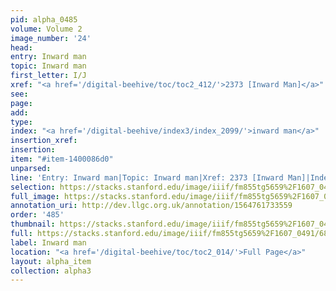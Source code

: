 ```yaml
---
pid: alpha_0485
volume: Volume 2
image_number: '24'
head: 
entry: Inward man
topic: Inward man
first_letter: I/J
xref: "<a href='/digital-beehive/toc/toc2_412/'>2373 [Inward Man]</a>"
see: 
page: 
add: 
type: 
index: "<a href='/digital-beehive/index3/index_2099/'>inward man</a>"
insertion_xref: 
insertion: 
item: "#item-1400086d0"
unparsed: 
line: 'Entry: Inward man|Topic: Inward man|Xref: 2373 [Inward Man]|Index: inward man|#item-1400086d0'
selection: https://stacks.stanford.edu/image/iiif/fm855tg5659%2F1607_0491/684,1859,3083,568/full/0/default.jpg
full_image: https://stacks.stanford.edu/image/iiif/fm855tg5659%2F1607_0491/full/full/0/default.jpg
annotation_uri: http://dev.llgc.org.uk/annotation/1564761733559
order: '485'
thumbnail: https://stacks.stanford.edu/image/iiif/fm855tg5659%2F1607_0491/684,1859,600,180/250,/0/default.jpg
full: https://stacks.stanford.edu/image/iiif/fm855tg5659%2F1607_0491/684,1859,3083,568/full/0/default.jpg
label: Inward man
location: "<a href='/digital-beehive/toc/toc2_014/'>Full Page</a>"
layout: alpha_item
collection: alpha3
---
```

